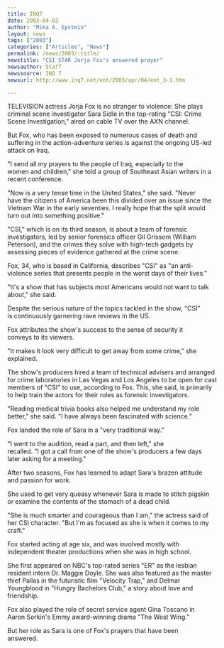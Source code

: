 ```yaml
---
title: INQ7
date: 2003-04-03
author: "Mika A. Epstein"
layout: news
tags: ["2003"]
categories: ["Articles", "News"]
permalink: /news/2003/:title/
newstitle: "CSI STAR Jorja Fox's answered prayer"
newsauthor: Staff  
newssource: INQ 7  
newsurl: http://www.inq7.net/ent/2003/apr/04/ent_3-1.htm  

---
```


TELEVISION actress Jorja Fox is no stranger to violence: She plays  
criminal scene investigator Sara Sidle in the top-rating "CSI: Crime  
Scene Investigation," aired on cable TV over the AXN channel. 

But Fox, who has been exposed to numerous cases of death and  
suffering in the action-adventure series is against the ongoing US-led  
attack on Iraq. 

"I send all my prayers to the people of Iraq, especially to the  
women and children," she told a group of Southeast Asian writers in a  
recent conference. 

"Now is a very tense time in the United States," she said. "Never  
have the citizens of America been this divided over an issue since the  
Vietnam War in the early seventies. I really hope that the split would  
turn out into something positive." 

"CSI," which is on its third season, is about a team of forensic  
investigators, led by senior forensics officer Gil Grissom (William  
Peterson), and the crimes they solve with high-tech gadgets by  
assessing pieces of evidence gathered at the crime scene. 

Fox, 34, who is based in California, describes "CSI" as "an anti-  
violence series that presents people in the worst days of their lives."

"It's a show that has subjects most Americans would not want to talk  
about," she said. 

Despite the serious nature of the topics tackled in the show, "CSI"  
is continuously garnering rave reviews in the US. 

Fox attributes the show's success to the sense of security it  
conveys to its viewers. 

"It makes it look very difficult to get away from some crime," she  
explained. 

The show's producers hired a team of technical advisers and arranged  
for crime laboratories in Las Vegas and Los Angeles to be open for cast  
members of "CSI" to use, according to Fox. This, she said, is primarily  
to help train the actors for their roles as forensic investigators. 

"Reading medical trivia books also helped me understand my role  
better," she said. "I have always been fascinated with science." 

Fox landed the role of Sara in a "very traditional way." 

"I went to the audition, read a part, and then left," she  
recalled. "I got a call from one of the show's producers a few days  
later asking for a meeting." 

After two seasons, Fox has learned to adapt Sara's brazen attitude  
and passion for work. 

She used to get very queasy whenever Sara is made to stitch pigskin  
or examine the contents of the stomach of a dead child. 

"She is much smarter and courageous than I am," the actress said of  
her CSI character. "But I'm as focused as she is when it comes to my  
craft." 

Fox started acting at age six, and was involved mostly with  
independent theater productions when she was in high school. 

She first appeared on NBC's top-rated series "ER" as the lesbian  
resident intern Dr. Maggie Doyle. She was also featured as the master  
thief Pallas in the futuristic film "Velocity Trap," and Delmar  
Youngblood in "Hungry Bachelors Club," a story about love and  
friendship. 

Fox also played the role of secret service agent Gina Toscano in  
Aaron Sorkin's Emmy award-winning drama "The West Wing." 

But her role as Sara is one of Fox's prayers that have been  
answered. 

